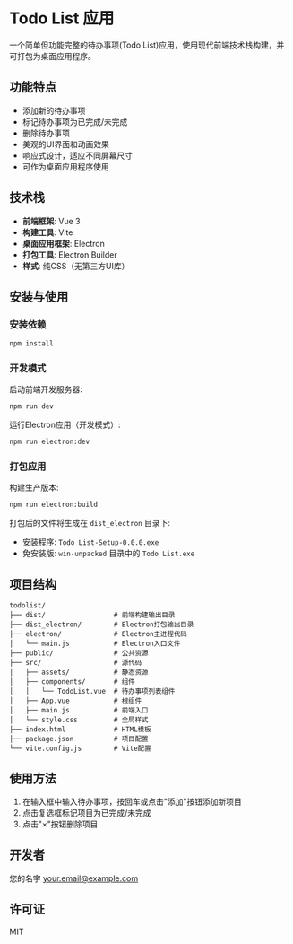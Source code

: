# Todo List 应用

一个简单但功能完整的待办事项(Todo List)应用，使用现代前端技术栈构建，并可打包为桌面应用程序。

## 功能特点

- 添加新的待办事项
- 标记待办事项为已完成/未完成
- 删除待办事项
- 美观的UI界面和动画效果
- 响应式设计，适应不同屏幕尺寸
- 可作为桌面应用程序使用

## 技术栈

- **前端框架**: Vue 3
- **构建工具**: Vite
- **桌面应用框架**: Electron
- **打包工具**: Electron Builder
- **样式**: 纯CSS（无第三方UI库）

## 安装与使用

### 安装依赖

```bash
npm install
```

### 开发模式

启动前端开发服务器:

```bash
npm run dev
```

运行Electron应用（开发模式）:

```bash
npm run electron:dev
```

### 打包应用

构建生产版本:

```bash
npm run electron:build
```

打包后的文件将生成在 `dist_electron` 目录下:
- 安装程序: `Todo List-Setup-0.0.0.exe`
- 免安装版: `win-unpacked` 目录中的 `Todo List.exe`

## 项目结构

```
todolist/
├── dist/                 # 前端构建输出目录
├── dist_electron/        # Electron打包输出目录
├── electron/             # Electron主进程代码
│   └── main.js           # Electron入口文件
├── public/               # 公共资源
├── src/                  # 源代码
│   ├── assets/           # 静态资源
│   ├── components/       # 组件
│   │   └── TodoList.vue  # 待办事项列表组件
│   ├── App.vue           # 根组件
│   ├── main.js           # 前端入口
│   └── style.css         # 全局样式
├── index.html            # HTML模板
├── package.json          # 项目配置
└── vite.config.js        # Vite配置
```

## 使用方法

1. 在输入框中输入待办事项，按回车或点击"添加"按钮添加新项目
2. 点击复选框标记项目为已完成/未完成
3. 点击"×"按钮删除项目

## 开发者

您的名字 <your.email@example.com>

## 许可证

MIT
